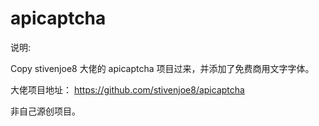 # apicaptcha

说明:

Copy stivenjoe8 大佬的 apicaptcha 项目过来，并添加了免费商用文字字体。

大佬项目地址： https://github.com/stivenjoe8/apicaptcha

非自己源创项目。

